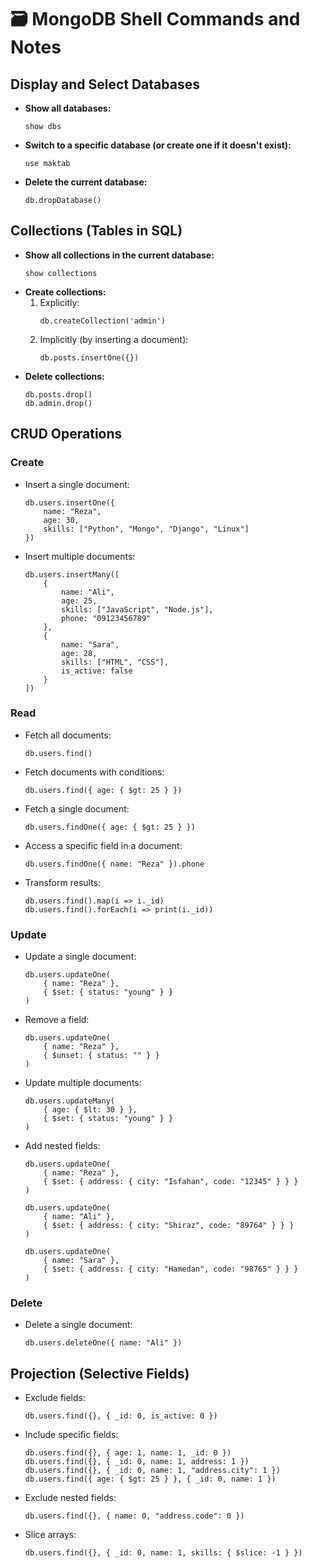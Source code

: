 # 🗃️ MongoDB Shell Commands and Notes

## Display and Select Databases

- **Show all databases:**
  ```shell
  show dbs
  ```
- **Switch to a specific database (or create one if it doesn't exist):**
  ```shell
  use maktab
  ```
- **Delete the current database:**
  ```shell
  db.dropDatabase()
  ```

## Collections (Tables in SQL)

- **Show all collections in the current database:**
  ```shell
  show collections
  ```
- **Create collections:**
  1. Explicitly:
     ```shell
     db.createCollection('admin')
     ```
  2. Implicitly (by inserting a document):
     ```shell
     db.posts.insertOne({})
     ```
- **Delete collections:**
  ```shell
  db.posts.drop()
  db.admin.drop()
  ```

## CRUD Operations

### Create

- Insert a single document:
  ```shell
  db.users.insertOne({
      name: "Reza",
      age: 30,
      skills: ["Python", "Mongo", "Django", "Linux"]
  })
  ```
- Insert multiple documents:
  ```shell
  db.users.insertMany([
      {
          name: "Ali",
          age: 25,
          skills: ["JavaScript", "Node.js"],
          phone: "09123456789"
      },
      {
          name: "Sara",
          age: 28,
          skills: ["HTML", "CSS"],
          is_active: false
      }
  ])
  ```

### Read

- Fetch all documents:
  ```shell
  db.users.find()
  ```
- Fetch documents with conditions:
  ```shell
  db.users.find({ age: { $gt: 25 } })
  ```
- Fetch a single document:
  ```shell
  db.users.findOne({ age: { $gt: 25 } })
  ```
- Access a specific field in a document:
  ```shell
  db.users.findOne({ name: "Reza" }).phone
  ```
- Transform results:
  ```shell
  db.users.find().map(i => i._id)
  db.users.find().forEach(i => print(i._id))
  ```

### Update

- Update a single document:
  ```shell
  db.users.updateOne(
      { name: "Reza" },
      { $set: { status: "young" } }
  )
  ```
- Remove a field:
  ```shell
  db.users.updateOne(
      { name: "Reza" },
      { $unset: { status: "" } }
  )
  ```
- Update multiple documents:
  ```shell
  db.users.updateMany(
      { age: { $lt: 30 } },
      { $set: { status: "young" } }
  )
  ```
- Add nested fields:
  ```shell
  db.users.updateOne(
      { name: "Reza" },
      { $set: { address: { city: "Isfahan", code: "12345" } } }
  )
  ```
  ```shell
  db.users.updateOne(
      { name: "Ali" },
      { $set: { address: { city: "Shiraz", code: "89764" } } }
  )
  ```
  ```shell
  db.users.updateOne(
      { name: "Sara" },
      { $set: { address: { city: "Hamedan", code: "98765" } } }
  )
  ```

### Delete

- Delete a single document:
  ```shell
  db.users.deleteOne({ name: "Ali" })
  ```

## Projection (Selective Fields)

- Exclude fields:
  ```shell
  db.users.find({}, { _id: 0, is_active: 0 })
  ```
- Include specific fields:
  ```shell
  db.users.find({}, { age: 1, name: 1, _id: 0 })
  db.users.find({}, { _id: 0, name: 1, address: 1 })
  db.users.find({}, { _id: 0, name: 1, "address.city": 1 })
  db.users.find({ age: { $gt: 25 } }, { _id: 0, name: 1 })
  ```
- Exclude nested fields:
  ```shell
  db.users.find({}, { name: 0, "address.code": 0 })
  ```
- Slice arrays:
  ```shell
  db.users.find({}, { _id: 0, name: 1, skills: { $slice: -1 } })
  ```

